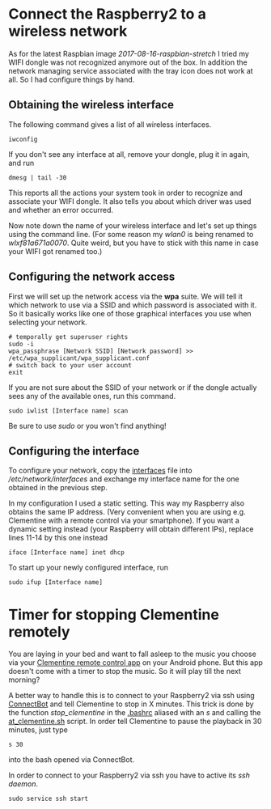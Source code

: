 # Connect the Raspberry2 to a wireless network

As for the latest Raspbian image *2017-08-16-raspbian-stretch* I tried my WIFI dongle was not recognized anymore out of the box. In addition the network managing service associated with the tray icon does not work at all. So I had configure things by hand.

## Obtaining the wireless interface

The following command gives a list of all wireless interfaces.
```{bash}
iwconfig
```
If you don't see any interface at all, remove your dongle, plug it in again, and run
```{bash}
dmesg | tail -30
```
This reports all the actions your system took in order to recognize and associate your WIFI dongle. It also tells you about which driver was used and whether an error occurred. 

Now note down the name of your wireless interface and let's set up things using the command line. (For some reason my *wlan0* is being renamed to *wlxf81a671a0070*. Quite weird, but you have to stick with this name in case your WIFI got renamed too.)

## Configuring the network access
First we will set up the network access via the **wpa** suite. We will tell it which network to use via a SSID and which password is associated with it. So it basically works like one of those graphical interfaces you use when selecting your network.

```{bash}
# temporally get superuser rights
sudo -i
wpa_passphrase [Network SSID] [Network password] >> /etc/wpa_supplicant/wpa_supplicant.conf
# switch back to your user account
exit
```

If you are not sure about the SSID of your network or if the dongle actually sees any of the available ones, run this command.

```{bash}
sudo iwlist [Interface name] scan
```
Be sure to use *sudo* or you won't find anything!

## Configuring the interface
To configure your network, copy the [interfaces](interfaces) file into */etc/network/interfaces* and exchange my interface name for the one obtained in the previous step.

In my configuration I used a static setting. This way my Raspberry also obtains the same IP address. (Very convenient when you are using e.g. Clementine with a remote control via your smartphone).
If you want a dynamic setting instead (your Raspberry will obtain different IPs), replace lines 11-14 by this one instead

```
iface [Interface name] inet dhcp
```

To start up your newly configured interface, run
```{bash}
sudo ifup [Interface name]
```

# Timer for stopping Clementine remotely

You are laying in your bed and want to fall asleep to the music you choose via your [Clementine remote control app](https://f-droid.org/packages/de.qspool.clementineremote/) on your Android phone. But this app doesn't come with a timer to stop the music. So it will play till the next morning?

A better way to handle this is to connect to your Raspberry2 via ssh using [ConnectBot](https://f-droid.org/packages/org.connectbot/) and tell Clementine to stop in X minutes. This trick is done by the function *stop_clementine* in the [.bashrc](raspberry2/.bashrc) aliased with an *s* and calling the [at_clementine.sh](bash/at_clementine.sh) script. In order tell Clementine to pause the playback in 30 minutes, just type

```{bash}
s 30
```

into the bash opened via ConnectBot. 

In order to connect to your Raspberry2 via ssh you have to active its *ssh daemon*.

```{bash}
sudo service ssh start
```





